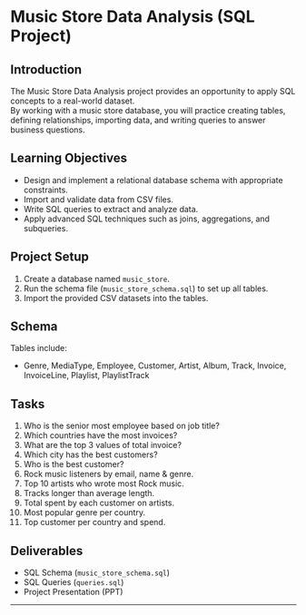 # Music Store Data Analysis (SQL Project)

## Introduction
The Music Store Data Analysis project provides an opportunity to apply SQL concepts to a real-world dataset.  
By working with a music store database, you will practice creating tables, defining relationships, importing data, and writing queries to answer business questions.

## Learning Objectives
- Design and implement a relational database schema with appropriate constraints.
- Import and validate data from CSV files.
- Write SQL queries to extract and analyze data.
- Apply advanced SQL techniques such as joins, aggregations, and subqueries.

## Project Setup
1. Create a database named `music_store`.
2. Run the schema file (`music_store_schema.sql`) to set up all tables.
3. Import the provided CSV datasets into the tables.

## Schema
Tables include:
- Genre, MediaType, Employee, Customer, Artist, Album, Track, Invoice, InvoiceLine, Playlist, PlaylistTrack

## Tasks
1. Who is the senior most employee based on job title?  
2. Which countries have the most invoices?  
3. What are the top 3 values of total invoice?  
4. Which city has the best customers?  
5. Who is the best customer?  
6. Rock music listeners by email, name & genre.  
7. Top 10 artists who wrote most Rock music.  
8. Tracks longer than average length.  
9. Total spent by each customer on artists.  
10. Most popular genre per country.  
11. Top customer per country and spend.  

## Deliverables
- SQL Schema (`music_store_schema.sql`)
- SQL Queries (`queries.sql`)
- Project Presentation (PPT)

---
